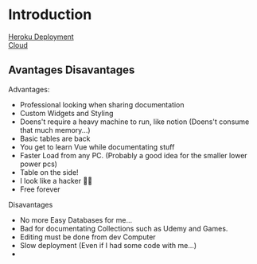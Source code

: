 # Introduction

[Heroku Deployment](https://code-documentation.herokuapp.com/)
<br>
[Cloud](https://docs.wangnelson.xyz/)

## Avantages Disavantages



Advantages:
- Professional looking when sharing documentation
- Custom Widgets and Styling
- Doens't require a heavy machine to run, like notion (Doens't consume that much memory...)
- Basic tables are back 
- You get to learn Vue while documentating stuff
- Faster Load from any PC. (Probably a good idea for the smaller lower power pcs)
- Table on the side!
- I look like a hacker 👩‍💻
- Free forever

Disavantages
- No more Easy Databases for me... 
- Bad for documentating Collections such as Udemy and Games.
- Editing must be done from dev Computer
- Slow deployment (Even if I had some code with me...)
-  








